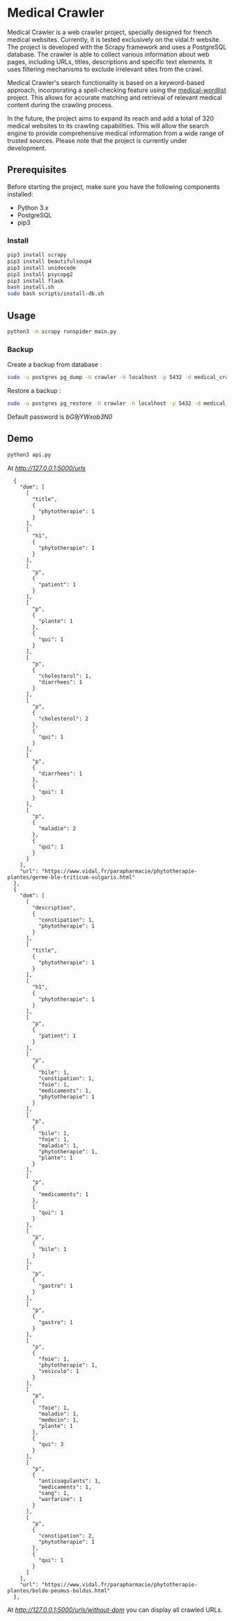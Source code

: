 # Medical Crawler

Medical Crawler is a web crawler project, specially designed for french medical websites. Currently, it is tested exclusively on the vidal.fr website. The project is developed with the Scrapy framework and uses a PostgreSQL database. The crawler is able to collect various information about web pages, including URLs, titles, descriptions and specific text elements. It uses filtering mechanisms to exclude irrelevant sites from the crawl.

Medical Crawler's search functionality is based on a keyword-based approach, incorporating a spell-checking feature using the [medical-wordlist](https://github.com/CodeSante/medical-wordlist) project. This allows for accurate matching and retrieval of relevant medical content during the crawling process.

In the future, the project aims to expand its reach and add a total of 320 medical websites to its crawling capabilities. This will allow the search engine to provide comprehensive medical information from a wide range of trusted sources. Please note that the project is currently under development.

## Prerequisites

Before starting the project, make sure you have the following components installed:

- Python 3.x
- PostgreSQL
- pip3

### Install

```bash
pip3 install scrapy
pip3 install beautifulsoup4
pip3 install unidecode
pip3 install psycopg2
pip3 install flask
bash install.sh
sudo bash scripts/install-db.sh
```

## Usage

```bash
python3 -m scrapy runspider main.py
```

### Backup

Create a backup from database :

```bash
sudo -u postgres pg_dump -U crawler -h localhost -p 5432 -d medical_crawler -F c > backup
```

Restore a backup :

```bash
sudo -u postgres pg_restore -U crawler -h localhost -p 5432 -d medical_crawler -F c backup
```
Default password is *bG9jYWxob3N0*

## Demo

```bash
python3 api.py
```

At _http://127.0.0.1:5000/urls_

```
  {
    "dom": [
      [
        "title",
        {
          "phytotherapie": 1
        }
      ],
      [
        "h1",
        {
          "phytotherapie": 1
        }
      ],
      [
        "p",
        {
          "patient": 1
        }
      ],
      [
        "p",
        {
          "plante": 1
        },
        {
          "qui": 1
        }
      ],
      [
        "p",
        {
          "cholesterol": 1,
          "diarrhees": 1
        }
      ],
      [
        "p",
        {
          "cholesterol": 2
        },
        {
          "qui": 1
        }
      ],
      [
        "p",
        {
          "diarrhees": 1
        },
        {
          "qui": 1
        }
      ],
      [
        "p",
        {
          "maladie": 2
        },
        {
          "qui": 1
        }
      ]
    ],
    "url": "https://www.vidal.fr/parapharmacie/phytotherapie-plantes/germe-ble-triticum-vulgaris.html"
  },
  {
    "dom": [
      [
        "description",
        {
          "constipation": 1,
          "phytotherapie": 1
        }
      ],
      [
        "title",
        {
          "phytotherapie": 1
        }
      ],
      [
        "h1",
        {
          "phytotherapie": 1
        }
      ],
      [
        "p",
        {
          "patient": 1
        }
      ],
      [
        "p",
        {
          "bile": 1,
          "constipation": 1,
          "foie": 1,
          "medicaments": 1,
          "phytotherapie": 1
        }
      ],
      [
        "p",
        {
          "bile": 1,
          "foie": 1,
          "maladie": 1,
          "phytotherapie": 1,
          "plante": 1
        }
      ],
      [
        "p",
        {
          "medicaments": 1
        },
        {
          "qui": 1
        }
      ],
      [
        "p",
        {
          "bile": 1
        }
      ],
      [
        "p",
        {
          "gastro": 1
        }
      ],
      [
        "p",
        {
          "gastro": 1
        }
      ],
      [
        "p",
        {
          "foie": 1,
          "phytotherapie": 1,
          "vesicule": 1
        }
      ],
      [
        "p",
        {
          "foie": 1,
          "maladie": 1,
          "medecin": 1,
          "plante": 1
        },
        {
          "qui": 3
        }
      ],
      [
        "p",
        {
          "anticoagulants": 1,
          "medicaments": 1,
          "sang": 1,
          "warfarine": 1
        }
      ],
      [
        "p",
        {
          "constipation": 2,
          "phytotherapie": 1
        },
        {
          "qui": 1
        }
      ]
    ],
    "url": "https://www.vidal.fr/parapharmacie/phytotherapie-plantes/boldo-peumus-boldus.html"
  },
```

At _http://127.0.0.1:5000/urls/without-dom_ you can display all crawled URLs.
